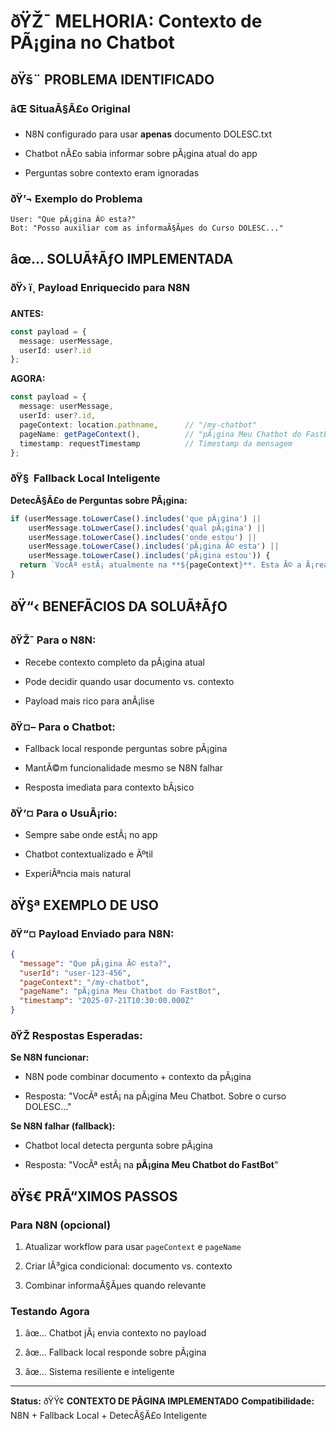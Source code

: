 ﻿# ðŸŽ¯ MELHORIA: Contexto de PÃ¡gina no Chatbot


## ðŸš¨ PROBLEMA IDENTIFICADO


### âŒ SituaÃ§Ã£o Original

- N8N configurado para usar **apenas** documento DOLESC.txt

- Chatbot nÃ£o sabia informar sobre pÃ¡gina atual do app

- Perguntas sobre contexto eram ignoradas


### ðŸ’¬ Exemplo do Problema

```
User: "Que pÃ¡gina Ã© esta?"
Bot: "Posso auxiliar com as informaÃ§Ãµes do Curso DOLESC..."

```


## âœ… SOLUÃ‡ÃƒO IMPLEMENTADA


### ðŸ› ï¸ Payload Enriquecido para N8N

**ANTES:**

```typescript
const payload = {
  message: userMessage,
  userId: user?.id
};

```

**AGORA:**

```typescript
const payload = {
  message: userMessage,
  userId: user?.id,
  pageContext: location.pathname,      // "/my-chatbot"
  pageName: getPageContext(),          // "pÃ¡gina Meu Chatbot do FastBot"
  timestamp: requestTimestamp          // Timestamp da mensagem
};

```


### ðŸ§  Fallback Local Inteligente

**DetecÃ§Ã£o de Perguntas sobre PÃ¡gina:**

```typescript
if (userMessage.toLowerCase().includes('que pÃ¡gina') || 
    userMessage.toLowerCase().includes('qual pÃ¡gina') ||
    userMessage.toLowerCase().includes('onde estou') ||
    userMessage.toLowerCase().includes('pÃ¡gina Ã© esta') ||
    userMessage.toLowerCase().includes('pÃ¡gina estou')) {
  return `VocÃª estÃ¡ atualmente na **${pageContext}**. Esta Ã© a Ã¡rea do FastBot onde vocÃª pode gerenciar e configurar seu chatbot!`;
}

```


## ðŸ“‹ BENEFÃCIOS DA SOLUÃ‡ÃƒO


### ðŸŽ¯ **Para o N8N:**

- Recebe contexto completo da pÃ¡gina atual

- Pode decidir quando usar documento vs. contexto

- Payload mais rico para anÃ¡lise


### ðŸ¤– **Para o Chatbot:**

- Fallback local responde perguntas sobre pÃ¡gina

- MantÃ©m funcionalidade mesmo se N8N falhar

- Resposta imediata para contexto bÃ¡sico


### ðŸ‘¤ **Para o UsuÃ¡rio:**

- Sempre sabe onde estÃ¡ no app

- Chatbot contextualizado e Ãºtil

- ExperiÃªncia mais natural


## ðŸ§ª EXEMPLO DE USO


### ðŸ“¤ **Payload Enviado para N8N:**

```json
{
  "message": "Que pÃ¡gina Ã© esta?",
  "userId": "user-123-456",
  "pageContext": "/my-chatbot",
  "pageName": "pÃ¡gina Meu Chatbot do FastBot",
  "timestamp": "2025-07-21T10:30:00.000Z"
}

```


### ðŸŽ­ **Respostas Esperadas:**

**Se N8N funcionar:**

- N8N pode combinar documento + contexto da pÃ¡gina

- Resposta: "VocÃª estÃ¡ na pÃ¡gina Meu Chatbot. Sobre o curso DOLESC..."

**Se N8N falhar (fallback):**

- Chatbot local detecta pergunta sobre pÃ¡gina

- Resposta: "VocÃª estÃ¡ na **pÃ¡gina Meu Chatbot do FastBot**"


## ðŸš€ PRÃ“XIMOS PASSOS


### Para N8N (opcional)

1. Atualizar workflow para usar `pageContext` e `pageName`

2. Criar lÃ³gica condicional: documento vs. contexto

3. Combinar informaÃ§Ãµes quando relevante


### Testando Agora

1. âœ… Chatbot jÃ¡ envia contexto no payload

2. âœ… Fallback local responde sobre pÃ¡gina

3. âœ… Sistema resiliente e inteligente

---

**Status:** ðŸŸ¢ **CONTEXTO DE PÃGINA IMPLEMENTADO**
**Compatibilidade:** N8N + Fallback Local + DetecÃ§Ã£o Inteligente
